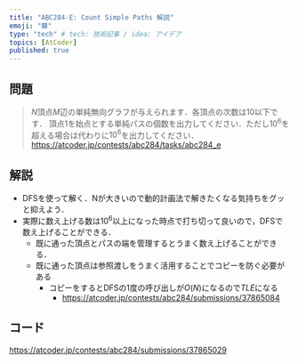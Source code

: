 ```yaml
---
title: "ABC284-E: Count Simple Paths 解説"
emoji: "🟩"
type: "tech" # tech: 技術記事 / idea: アイデア
topics: [AtCoder]
published: true
---
```


## 問題
> $N$頂点$M$辺の単純無向グラフが与えられます．各頂点の次数は$10$以下です．
> 頂点$1$を始点とする単純パスの個数を出力してください．ただし$10^6$を超える場合は代わりに$10^6$を出力してください．
https://atcoder.jp/contests/abc284/tasks/abc284_e

## 解説
- DFSを使って解く．Nが大きいので動的計画法で解きたくなる気持ちをグッと抑えよう．
- 実際に数え上げる数は$10^6$以上になった時点で打ち切って良いので，DFSで数え上げることができる．
  - 既に通った頂点とパスの端を管理するとうまく数え上げることができる．
  - 既に通った頂点は参照渡しをうまく活用することでコピーを防ぐ必要がある
    - コピーをするとDFSの1度の呼び出しが$O(N)$になるので$TLE$になる
      - https://atcoder.jp/contests/abc284/submissions/37865084

## コード

https://atcoder.jp/contests/abc284/submissions/37865029
